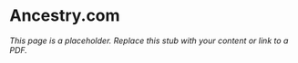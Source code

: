 #    Ancestry.com

_This page is a placeholder. Replace this stub with your content or link to a PDF._
